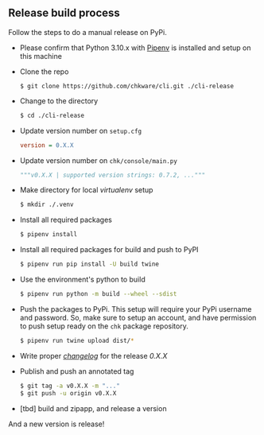 ## Release build process

Follow the steps to do a manual release on PyPi.


- Please confirm that Python 3.10.x with [Pipenv](https://pipenv.pypa.io/en/latest/#install-pipenv-today) is installed and setup on this machine
- Clone the repo 
    ```
    $ git clone https://github.com/chkware/cli.git ./cli-release
    ```

- Change to the directory 
    ```bash
    $ cd ./cli-release
    ```

- Update version number on `setup.cfg`
    ```ini
    version = 0.X.X
    ```

- Update version number on `chk/console/main.py`
    ```python
    """v0.X.X | supported version strings: 0.7.2, ..."""
    ```

- Make directory for local _virtualenv_ setup
    ```bash
    $ mkdir ./.venv
    ```

- Install all required packages
    ```bash
    $ pipenv install
    ```

- Install all required packages for build and push to PyPI
    ```bash
    $ pipenv run pip install -U build twine
    ```

- Use the environment's python to build
    ```bash
    $ pipenv run python -m build --wheel --sdist
    ```

- Push the packages to PyPi. This setup will require your PyPi username and password. So, make sure to setup an account, and have permission to push setup ready on the `chk` package repository.
    ```bash
    $ pipenv run twine upload dist/*
    ```

- Write proper [_changelog_](CHANGELOG.md) for the release _0.X.X_

- Publish and push an annotated tag
    ```bash
    $ git tag -a v0.X.X -m "..."
    $ git push -u origin v0.X.X
    ```
- [tbd] build and zipapp, and release a version

And a new version is release!